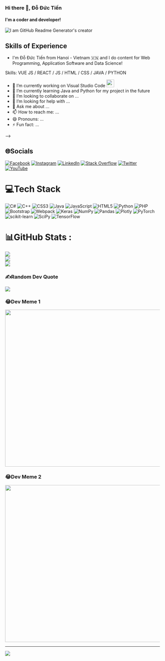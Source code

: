 ### Hi there 👋, Đỗ Đức Tiến
#### I'm a coder and developer!
![I am GitHub Readme Generator's creator](https://arturssmirnovs.github.io/github-profile-readme-generator/images/banner.png)

## Skills of Experience 
* I'm Đỗ Đức Tiến from Hanoi - Vietnam 🇻🇳 and I do content for Web Programming, Application Software and Data Science!

Skills: VUE JS / REACT / JS / HTML / CSS / JAVA / PYTHON

- 🔭 I’m currently working on Visual Studio Code <img src="https://img.icons8.com/nolan/512/visual-studio-code-2019.png" width="25px"/>
- 🌱 I’m currently learning Java and Python for my project in the future
- 👯 I’m looking to collaborate on ...
- 🤔 I’m looking for help with ...
- 💬 Ask me about ...
- 📫 How to reach me: ...
- 😄 Pronouns: ...
- ⚡ Fun fact: ...

-->

## 🌐Socials
[![Facebook](https://img.shields.io/badge/Facebook-%231877F2.svg?logo=Facebook&logoColor=white)](https://facebook.com/DucTien1227/) [![Instagram](https://img.shields.io/badge/Instagram-%23E4405F.svg?logo=Instagram&logoColor=white)](https://www.instagram.com/tiendo2k1/) [![LinkedIn](https://img.shields.io/badge/LinkedIn-%230077B5.svg?logo=linkedin&logoColor=white)](https://www.linkedin.com/notifications/) [![Stack Overflow](https://img.shields.io/badge/-Stackoverflow-FE7A16?logo=stack-overflow&logoColor=white)](https://stackoverflow.com/users/12803955/%c4%90%e1%bb%97-%c4%90%e1%bb%a9c-ti%e1%ba%bfn) [![Twitter](https://img.shields.io/badge/Twitter-%231DA1F2.svg?logo=Twitter&logoColor=white)](https://twitter.com/https://twitter.com/TienDo1227) [![YouTube](https://img.shields.io/badge/YouTube-%23FF0000.svg?logo=YouTube&logoColor=white)](https://www.youtube.com/channel/UC-M2sg5YqXjMzX9Kt_USyOA) 

# 💻Tech Stack
![C#](https://img.shields.io/badge/c%23-%23239120.svg?style=for-the-badge&logo=c-sharp&logoColor=white) ![C++](https://img.shields.io/badge/c++-%2300599C.svg?style=for-the-badge&logo=c%2B%2B&logoColor=white) ![CSS3](https://img.shields.io/badge/css3-%231572B6.svg?style=for-the-badge&logo=css3&logoColor=white) ![Java](https://img.shields.io/badge/java-%23ED8B00.svg?style=for-the-badge&logo=java&logoColor=white) ![JavaScript](https://img.shields.io/badge/javascript-%23323330.svg?style=for-the-badge&logo=javascript&logoColor=%23F7DF1E) ![HTML5](https://img.shields.io/badge/html5-%23E34F26.svg?style=for-the-badge&logo=html5&logoColor=white) ![Python](https://img.shields.io/badge/python-3670A0?style=for-the-badge&logo=python&logoColor=ffdd54) ![PHP](https://img.shields.io/badge/php-%23777BB4.svg?style=for-the-badge&logo=php&logoColor=white) ![Bootstrap](https://img.shields.io/badge/bootstrap-%23563D7C.svg?style=for-the-badge&logo=bootstrap&logoColor=white) ![Webpack](https://img.shields.io/badge/webpack-%238DD6F9.svg?style=for-the-badge&logo=webpack&logoColor=black) ![Keras](https://img.shields.io/badge/Keras-%23D00000.svg?style=for-the-badge&logo=Keras&logoColor=white) ![NumPy](https://img.shields.io/badge/numpy-%23013243.svg?style=for-the-badge&logo=numpy&logoColor=white) ![Pandas](https://img.shields.io/badge/pandas-%23150458.svg?style=for-the-badge&logo=pandas&logoColor=white) ![Plotly](https://img.shields.io/badge/Plotly-%233F4F75.svg?style=for-the-badge&logo=plotly&logoColor=white) ![PyTorch](https://img.shields.io/badge/PyTorch-%23EE4C2C.svg?style=for-the-badge&logo=PyTorch&logoColor=white) ![scikit-learn](https://img.shields.io/badge/scikit--learn-%23F7931E.svg?style=for-the-badge&logo=scikit-learn&logoColor=white) ![SciPy](https://img.shields.io/badge/SciPy-%230C55A5.svg?style=for-the-badge&logo=scipy&logoColor=%white) ![TensorFlow](https://img.shields.io/badge/TensorFlow-%23FF6F00.svg?style=for-the-badge&logo=TensorFlow&logoColor=white)
# 📊GitHub Stats :
![](https://github-readme-stats.vercel.app/api?username=outlook1227&theme=blueberry&hide_border=false&include_all_commits=false&count_private=false)<br/>
![](https://github-readme-streak-stats.herokuapp.com/?user=outlook1227&theme=blueberry&hide_border=false)<br/>
![](https://github-readme-stats.vercel.app/api/top-langs/?username=outlook1227&theme=blueberry&hide_border=false&include_all_commits=false&count_private=false&layout=compact)

### ✍️Random Dev Quote
![](https://quotes-github-readme.vercel.app/api?type=horizontal&theme=radical)

### 😂Dev Meme 1
<img src="https://pbs.twimg.com/media/EZtcP-8UMAAXeA5?format=png&name=900x900" width="512px"/>

### 😂Dev Meme 2
<img src="https://user-images.githubusercontent.com/73741677/168634688-f48f6418-c17d-4619-8a1b-4d0d5813bca8.png" width="512px">

---

[![](https://visitcount.itsvg.in/api?id=outlook1227&icon=0&color=0)](https://visitcount.itsvg.in)
